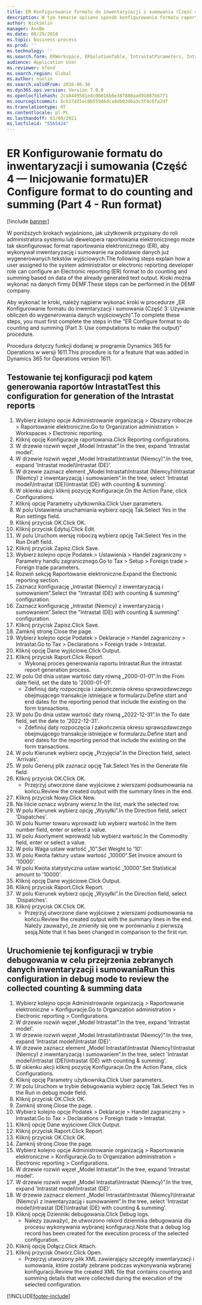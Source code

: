 ```yaml
---
title: ER Konfigurowanie formatu do inwentaryzacji i sumowania (Część 4 — Inicjowanie formatu)
description: W tym temacie opisano sposób konfigurowania formatu raportowania elektronicznego do zliczania i sumowania na podstawie danych już wygenerowanego tekstu wyjściowego. (część 4)
author: NickSelin
manager: AnnBe
ms.date: 08/29/2018
ms.topic: business-process
ms.prod: ''
ms.technology: ''
ms.search.form: ERWorkspace, ERSolutionTable, IntrastatParameters, Intrastat, InventItemIdLookupSimple, IntrastatCommodityLookup, ERFormatMappingRunLogTable, DocuView
audience: Application User
ms.reviewer: kfend
ms.search.region: Global
ms.author: nselin
ms.search.validFrom: 2016-06-30
ms.dyn365.ops.version: Version 7.0.0
ms.openlocfilehash: 2ca8449581edc06016b6e387880aad91087b67f1
ms.sourcegitcommit: 6cb174d1ec8b55946dca4db03d6a3c3f4c6fa2df
ms.translationtype: HT
ms.contentlocale: pl-PL
ms.lasthandoff: 03/09/2021
ms.locfileid: "5565424"
---
```

# <a name="er-configure-format-to-do-counting-and-summing-part-4---run-format"></a><span data-ttu-id="51d6d-104">ER Konfigurowanie formatu do inwentaryzacji i sumowania (Część 4 — Inicjowanie formatu)</span><span class="sxs-lookup"><span data-stu-id="51d6d-104">ER Configure format to do counting and summing (Part 4 - Run format)</span></span>

[!include [banner](../../includes/banner.md)]

<span data-ttu-id="51d6d-105">W poniższych krokach wyjaśniono, jak użytkownik przypisany do roli administratora systemu lub dewelopera raportowania elektronicznego może tak skonfigurować format raportowania elektronicznego (ER), aby wykonywał inwentaryzację i sumowanie na podstawie danych już wygenerowanych tekstów wyjściowych.</span><span class="sxs-lookup"><span data-stu-id="51d6d-105">The following steps explain how a user assigned to the system administrator or electronic reporting developer role can configure an Electronic reporting (ER) format to do counting and summing based on data of the already generated text output.</span></span> <span data-ttu-id="51d6d-106">Kroki można wykonać na danych firmy DEMF.</span><span class="sxs-lookup"><span data-stu-id="51d6d-106">These steps can be performed in the DEMF company.</span></span>

<span data-ttu-id="51d6d-107">Aby wykonać te kroki, należy najpierw wykonać kroki w procedurze „ER Konfigurowanie formatu do inwentaryzacji i sumowania (Część 3: Używanie obliczeń do wygenerowania danych wyjściowych)”.</span><span class="sxs-lookup"><span data-stu-id="51d6d-107">To complete these steps, you must first complete the steps in the "ER Configure format to do counting and summing (Part 3: Use computations to make the output)" procedure.</span></span>

<span data-ttu-id="51d6d-108">Procedura dotyczy funkcji dodanej w programie Dynamics 365 for Operations w wersji 1611.</span><span class="sxs-lookup"><span data-stu-id="51d6d-108">This procedure is for a feature that was added in Dynamics 365 for Operations version 1611.</span></span>


## <a name="test-this-configuration-for-generation-of-the-intrastat-reports"></a><span data-ttu-id="51d6d-109">Testowanie tej konfiguracji pod kątem generowania raportów Intrastat</span><span class="sxs-lookup"><span data-stu-id="51d6d-109">Test this configuration for generation of the Intrastat reports</span></span>
1. <span data-ttu-id="51d6d-110">Wybierz kolejno opcje Administrowanie organizacją > Obszary robocze > Raportowanie elektroniczne.</span><span class="sxs-lookup"><span data-stu-id="51d6d-110">Go to Organization administration > Workspaces > Electronic reporting.</span></span>
2. <span data-ttu-id="51d6d-111">Kliknij opcję Konfiguracje raportowania.</span><span class="sxs-lookup"><span data-stu-id="51d6d-111">Click Reporting configurations.</span></span>
3. <span data-ttu-id="51d6d-112">W drzewie rozwiń węzeł „Model Intrastat”.</span><span class="sxs-lookup"><span data-stu-id="51d6d-112">In the tree, expand 'Intrastat model'.</span></span>
4. <span data-ttu-id="51d6d-113">W drzewie rozwiń węzeł „Model Intrastat\Intrastat (Niemcy)”.</span><span class="sxs-lookup"><span data-stu-id="51d6d-113">In the tree, expand 'Intrastat model\Intrastat (DE)'.</span></span>
5. <span data-ttu-id="51d6d-114">W drzewie zaznacz element „Model Intrastat\Intrastat (Niemcy)\Intrastat (Niemcy) z inwentaryzacją i sumowaniem”.</span><span class="sxs-lookup"><span data-stu-id="51d6d-114">In the tree, select 'Intrastat model\Intrastat (DE)\Intrastat (DE) with counting & summing'.</span></span>
6. <span data-ttu-id="51d6d-115">W okienku akcji kliknij pozycję Konfiguracje.</span><span class="sxs-lookup"><span data-stu-id="51d6d-115">On the Action Pane, click Configurations.</span></span>
7. <span data-ttu-id="51d6d-116">Kliknij opcję Parametry użytkownika.</span><span class="sxs-lookup"><span data-stu-id="51d6d-116">Click User parameters.</span></span>
8. <span data-ttu-id="51d6d-117">W polu Ustawienia uruchamiania wybierz opcję Tak.</span><span class="sxs-lookup"><span data-stu-id="51d6d-117">Select Yes in the Run settings field.</span></span>
9. <span data-ttu-id="51d6d-118">Kliknij przycisk OK.</span><span class="sxs-lookup"><span data-stu-id="51d6d-118">Click OK.</span></span>
10. <span data-ttu-id="51d6d-119">Kliknij przycisk Edytuj.</span><span class="sxs-lookup"><span data-stu-id="51d6d-119">Click Edit.</span></span>
11. <span data-ttu-id="51d6d-120">W polu Uruchom wersję roboczą wybierz opcję Tak.</span><span class="sxs-lookup"><span data-stu-id="51d6d-120">Select Yes in the Run Draft field.</span></span>
12. <span data-ttu-id="51d6d-121">Kliknij przycisk Zapisz.</span><span class="sxs-lookup"><span data-stu-id="51d6d-121">Click Save.</span></span>
13. <span data-ttu-id="51d6d-122">Wybierz kolejno opcje Podatek > Ustawienia > Handel zagraniczny > Parametry handlu zagranicznego.</span><span class="sxs-lookup"><span data-stu-id="51d6d-122">Go to Tax > Setup > Foreign trade > Foreign trade parameters.</span></span>
14. <span data-ttu-id="51d6d-123">Rozwiń sekcję Raportowanie elektroniczne.</span><span class="sxs-lookup"><span data-stu-id="51d6d-123">Expand the Electronic reporting section.</span></span>
15. <span data-ttu-id="51d6d-124">Zaznacz konfigurację „Intrastat (Niemcy) z inwentaryzacją i sumowaniem”.</span><span class="sxs-lookup"><span data-stu-id="51d6d-124">Select the "Intrastat (DE) with counting & summing" configuration.</span></span>
16. <span data-ttu-id="51d6d-125">Zaznacz konfigurację „Intrastat (Niemcy) z inwentaryzacją i sumowaniem”.</span><span class="sxs-lookup"><span data-stu-id="51d6d-125">Select the "Intrastat (DE) with counting & summing" configuration.</span></span>
17. <span data-ttu-id="51d6d-126">Kliknij przycisk Zapisz.</span><span class="sxs-lookup"><span data-stu-id="51d6d-126">Click Save.</span></span>
18. <span data-ttu-id="51d6d-127">Zamknij stronę.</span><span class="sxs-lookup"><span data-stu-id="51d6d-127">Close the page.</span></span>
19. <span data-ttu-id="51d6d-128">Wybierz kolejno opcje Podatek > Deklaracje > Handel zagraniczny > Intrastat.</span><span class="sxs-lookup"><span data-stu-id="51d6d-128">Go to Tax > Declarations > Foreign trade > Intrastat.</span></span>
20. <span data-ttu-id="51d6d-129">Kliknij opcję Dane wyjściowe.</span><span class="sxs-lookup"><span data-stu-id="51d6d-129">Click Output.</span></span>
21. <span data-ttu-id="51d6d-130">Kliknij przycisk Raport.</span><span class="sxs-lookup"><span data-stu-id="51d6d-130">Click Report.</span></span>
    * <span data-ttu-id="51d6d-131">Wykonaj proces generowania raportu Intrastat.</span><span class="sxs-lookup"><span data-stu-id="51d6d-131">Run the Intrastat report generation process.</span></span>  
22. <span data-ttu-id="51d6d-132">W polu Od dnia ustaw wartość daty równą „2000-01-01”.</span><span class="sxs-lookup"><span data-stu-id="51d6d-132">In the From date field, set the date to '2000-01-01'.</span></span>
    * <span data-ttu-id="51d6d-133">Zdefiniuj daty rozpoczęcia i zakończenia okresu sprawozdawczego obejmującego transakcje istniejące w formularzu.</span><span class="sxs-lookup"><span data-stu-id="51d6d-133">Define start and end dates for the reporting period that include the existing on the form transactions.</span></span>  
23. <span data-ttu-id="51d6d-134">W polu Do dnia ustaw wartość daty równą „2022-12-31”.</span><span class="sxs-lookup"><span data-stu-id="51d6d-134">In the To date field, set the date to '2022-12-31'.</span></span>
    * <span data-ttu-id="51d6d-135">Zdefiniuj daty rozpoczęcia i zakończenia okresu sprawozdawczego obejmującego transakcje istniejące w formularzu.</span><span class="sxs-lookup"><span data-stu-id="51d6d-135">Define start and end dates for the reporting period that include the existing on the form transactions.</span></span>  
24. <span data-ttu-id="51d6d-136">W polu Kierunek wybierz opcję „Przyjęcia”.</span><span class="sxs-lookup"><span data-stu-id="51d6d-136">In the Direction field, select 'Arrivals'.</span></span>
25. <span data-ttu-id="51d6d-137">W polu Generuj plik zaznacz opcję Tak.</span><span class="sxs-lookup"><span data-stu-id="51d6d-137">Select Yes in the Generate file field.</span></span>
26. <span data-ttu-id="51d6d-138">Kliknij przycisk OK.</span><span class="sxs-lookup"><span data-stu-id="51d6d-138">Click OK.</span></span>
    * <span data-ttu-id="51d6d-139">Przejrzyj utworzone dane wyjściowe z wierszami podsumowania na końcu.</span><span class="sxs-lookup"><span data-stu-id="51d6d-139">Review the created output with the summary lines in the end.</span></span>  
27. <span data-ttu-id="51d6d-140">Kliknij przycisk Nowy.</span><span class="sxs-lookup"><span data-stu-id="51d6d-140">Click New.</span></span>
28. <span data-ttu-id="51d6d-141">Na liście oznacz wybrany wiersz.</span><span class="sxs-lookup"><span data-stu-id="51d6d-141">In the list, mark the selected row.</span></span>
29. <span data-ttu-id="51d6d-142">W polu Kierunek wybierz opcję „Wysyłki”.</span><span class="sxs-lookup"><span data-stu-id="51d6d-142">In the Direction field, select 'Dispatches'.</span></span>
30. <span data-ttu-id="51d6d-143">W polu Numer towaru wprowadź lub wybierz wartość.</span><span class="sxs-lookup"><span data-stu-id="51d6d-143">In the Item number field, enter or select a value.</span></span>
31. <span data-ttu-id="51d6d-144">W polu Asortyment wprowadź lub wybierz wartość.</span><span class="sxs-lookup"><span data-stu-id="51d6d-144">In the Commodity field, enter or select a value.</span></span>
32. <span data-ttu-id="51d6d-145">W polu Waga ustaw wartość „10”.</span><span class="sxs-lookup"><span data-stu-id="51d6d-145">Set Weight to '10'.</span></span>
33. <span data-ttu-id="51d6d-146">W polu Kwota faktury ustaw wartość „10000”.</span><span class="sxs-lookup"><span data-stu-id="51d6d-146">Set Invoice amount to '10000'.</span></span>
34. <span data-ttu-id="51d6d-147">W polu Kwota statystyczna ustaw wartość „10000”.</span><span class="sxs-lookup"><span data-stu-id="51d6d-147">Set Statistical amount to '10000'.</span></span>
35. <span data-ttu-id="51d6d-148">Kliknij opcję Dane wyjściowe.</span><span class="sxs-lookup"><span data-stu-id="51d6d-148">Click Output.</span></span>
36. <span data-ttu-id="51d6d-149">Kliknij przycisk Raport.</span><span class="sxs-lookup"><span data-stu-id="51d6d-149">Click Report.</span></span>
37. <span data-ttu-id="51d6d-150">W polu Kierunek wybierz opcję „Wysyłki”.</span><span class="sxs-lookup"><span data-stu-id="51d6d-150">In the Direction field, select 'Dispatches'.</span></span>
38. <span data-ttu-id="51d6d-151">Kliknij przycisk OK.</span><span class="sxs-lookup"><span data-stu-id="51d6d-151">Click OK.</span></span>
    * <span data-ttu-id="51d6d-152">Przejrzyj utworzone dane wyjściowe z wierszami podsumowania na końcu.</span><span class="sxs-lookup"><span data-stu-id="51d6d-152">Review the created output with the summary lines in the end.</span></span> <span data-ttu-id="51d6d-153">Należy zauważyć, że zmieniły się one w porównaniu z pierwszą sesją.</span><span class="sxs-lookup"><span data-stu-id="51d6d-153">Note that it has been changed in comparison to the first run.</span></span>  

## <a name="run-this-configuration-in-debug-mode-to-review-the-collected-counting--summing-data"></a><span data-ttu-id="51d6d-154">Uruchomienie tej konfiguracji w trybie debugowania w celu przejrzenia zebranych danych inwentaryzacji i sumowania</span><span class="sxs-lookup"><span data-stu-id="51d6d-154">Run this configuration in debug mode to review the collected counting & summing data</span></span>
1. <span data-ttu-id="51d6d-155">Wybierz kolejno opcje Administrowanie organizacją > Raportowanie elektroniczne > Konfiguracje.</span><span class="sxs-lookup"><span data-stu-id="51d6d-155">Go to Organization administration > Electronic reporting > Configurations.</span></span>
2. <span data-ttu-id="51d6d-156">W drzewie rozwiń węzeł „Model Intrastat”.</span><span class="sxs-lookup"><span data-stu-id="51d6d-156">In the tree, expand 'Intrastat model'.</span></span>
3. <span data-ttu-id="51d6d-157">W drzewie rozwiń węzeł „Model Intrastat\Intrastat (Niemcy)”.</span><span class="sxs-lookup"><span data-stu-id="51d6d-157">In the tree, expand 'Intrastat model\Intrastat (DE)'.</span></span>
4. <span data-ttu-id="51d6d-158">W drzewie zaznacz element „Model Intrastat\Intrastat (Niemcy)\Intrastat (Niemcy) z inwentaryzacją i sumowaniem”.</span><span class="sxs-lookup"><span data-stu-id="51d6d-158">In the tree, select 'Intrastat model\Intrastat (DE)\Intrastat (DE) with counting & summing'.</span></span>
5. <span data-ttu-id="51d6d-159">W okienku akcji kliknij pozycję Konfiguracje.</span><span class="sxs-lookup"><span data-stu-id="51d6d-159">On the Action Pane, click Configurations.</span></span>
6. <span data-ttu-id="51d6d-160">Kliknij opcję Parametry użytkownika.</span><span class="sxs-lookup"><span data-stu-id="51d6d-160">Click User parameters.</span></span>
7. <span data-ttu-id="51d6d-161">W polu Uruchom w trybie debugowania wybierz opcję Tak.</span><span class="sxs-lookup"><span data-stu-id="51d6d-161">Select Yes in the Run in debug mode field.</span></span>
8. <span data-ttu-id="51d6d-162">Kliknij przycisk OK.</span><span class="sxs-lookup"><span data-stu-id="51d6d-162">Click OK.</span></span>
9. <span data-ttu-id="51d6d-163">Zamknij stronę.</span><span class="sxs-lookup"><span data-stu-id="51d6d-163">Close the page.</span></span>
10. <span data-ttu-id="51d6d-164">Wybierz kolejno opcje Podatek > Deklaracje > Handel zagraniczny > Intrastat.</span><span class="sxs-lookup"><span data-stu-id="51d6d-164">Go to Tax > Declarations > Foreign trade > Intrastat.</span></span>
11. <span data-ttu-id="51d6d-165">Kliknij opcję Dane wyjściowe.</span><span class="sxs-lookup"><span data-stu-id="51d6d-165">Click Output.</span></span>
12. <span data-ttu-id="51d6d-166">Kliknij przycisk Raport.</span><span class="sxs-lookup"><span data-stu-id="51d6d-166">Click Report.</span></span>
13. <span data-ttu-id="51d6d-167">Kliknij przycisk OK.</span><span class="sxs-lookup"><span data-stu-id="51d6d-167">Click OK.</span></span>
14. <span data-ttu-id="51d6d-168">Zamknij stronę.</span><span class="sxs-lookup"><span data-stu-id="51d6d-168">Close the page.</span></span>
15. <span data-ttu-id="51d6d-169">Wybierz kolejno opcje Administrowanie organizacją > Raportowanie elektroniczne > Konfiguracje.</span><span class="sxs-lookup"><span data-stu-id="51d6d-169">Go to Organization administration > Electronic reporting > Configurations.</span></span>
16. <span data-ttu-id="51d6d-170">W drzewie rozwiń węzeł „Model Intrastat”.</span><span class="sxs-lookup"><span data-stu-id="51d6d-170">In the tree, expand 'Intrastat model'.</span></span>
17. <span data-ttu-id="51d6d-171">W drzewie rozwiń węzeł „Model Intrastat\Intrastat (Niemcy)”.</span><span class="sxs-lookup"><span data-stu-id="51d6d-171">In the tree, expand 'Intrastat model\Intrastat (DE)'.</span></span>
18. <span data-ttu-id="51d6d-172">W drzewie zaznacz element „Model Intrastat\Intrastat (Niemcy)\Intrastat (Niemcy) z inwentaryzacją i sumowaniem”.</span><span class="sxs-lookup"><span data-stu-id="51d6d-172">In the tree, select 'Intrastat model\Intrastat (DE)\Intrastat (DE) with counting & summing'.</span></span>
19. <span data-ttu-id="51d6d-173">Kliknij opcję Dzienniki debugowania.</span><span class="sxs-lookup"><span data-stu-id="51d6d-173">Click Debug logs.</span></span>
    * <span data-ttu-id="51d6d-174">Należy zauważyć, że utworzono rekord dziennika debugowania dla procesu wykonywania wybranej konfiguracji.</span><span class="sxs-lookup"><span data-stu-id="51d6d-174">Note that a debug log record has been created for the execution process of the selected configuration.</span></span>  
20. <span data-ttu-id="51d6d-175">Kliknij opcję Dołącz.</span><span class="sxs-lookup"><span data-stu-id="51d6d-175">Click Attach.</span></span>
21. <span data-ttu-id="51d6d-176">Kliknij przycisk Otwórz.</span><span class="sxs-lookup"><span data-stu-id="51d6d-176">Click Open.</span></span>
    * <span data-ttu-id="51d6d-177">Przejrzyj utworzony plik XML zawierający szczegóły inwentaryzacji i sumowania, które zostały zebrane podczas wykonywania wybranej konfiguracji.</span><span class="sxs-lookup"><span data-stu-id="51d6d-177">Review the created XML file that contains counting and summing details that were collected during the execution of the selected configuration.</span></span>  



[!INCLUDE[footer-include](../../../../includes/footer-banner.md)]